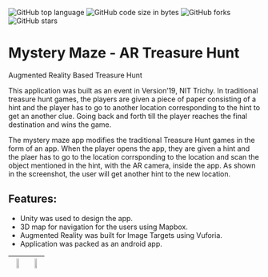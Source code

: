 ![GitHub top language](https://img.shields.io/github/languages/top/vaibhavvikas/mystery-maze)
![GitHub code size in bytes](https://img.shields.io/github/languages/code-size/vaibhavvikas/mystery-maze)
![GitHub forks](https://img.shields.io/github/forks/vaibhavvikas/mystery-maze)
![GitHub stars](https://img.shields.io/github/stars/vaibhavvikas/mystery-maze)

# Mystery Maze - AR Treasure Hunt
Augmented Reality Based Treasure Hunt

This application was built as an event in Version’19, NIT Trichy.
In traditional treasure hunt games, the players are given a piece of paper consisting of a hint and the player has to go to another location corresponding to the hint to get an another clue. Going back and forth till the player reaches the final destination and wins the game.

The mystery maze app modifies the traditional Treasure Hunt games in the form of an app. When the player opens the app, they are given a hint and the plaer has to go to the location corrsponding to the location and scan the object mentioned in the hint, with the AR camera, inside the app. As shown in the screenshot, the user will get another hint to the new location.

## Features:
- Unity was used to design the app.
- 3D map for navigation for the users using Mapbox.
- Augmented Reality was built for Image Targets using Vuforia.
- Application was packed as an android app.

<img src="https://user-images.githubusercontent.com/28614457/168003996-582927b8-aad2-41d3-b9fa-ed421481a272.jpg" width=50% height=50%/> | <img src="https://user-images.githubusercontent.com/28614457/168004001-b0f898a8-a1de-49f2-b525-899fa68683af.jpg" width=50% height=50%/>
--- | ---
